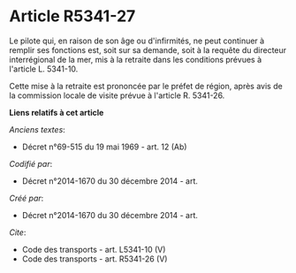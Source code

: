 # Article R5341-27

Le pilote qui, en raison de son âge ou d'infirmités, ne peut continuer à remplir ses fonctions est, soit sur sa demande, soit
à la requête du directeur interrégional de la mer, mis à la retraite dans les conditions prévues à l'article L. 5341-10. 

Cette mise à la retraite est prononcée par le préfet de région, après avis de la commission locale de visite prévue à
l'article R. 5341-26.

**Liens relatifs à cet article**

_Anciens textes_:

  - Décret n°69-515 du 19 mai 1969 - art. 12 (Ab)

_Codifié par_:

  - Décret n°2014-1670 du 30 décembre 2014 - art.

_Créé par_:

  - Décret n°2014-1670 du 30 décembre 2014 - art.

_Cite_:

  - Code des transports - art. L5341-10 (V)
  - Code des transports - art. R5341-26 (V)
